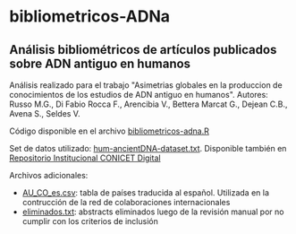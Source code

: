 # bibliometricos-ADNa
## Análisis bibliométricos de artículos publicados sobre ADN antiguo en humanos

Análisis realizado para el trabajo "Asimetrias globales en la produccion de conocimientos de los estudios de ADN antiguo en humanos".
Autores: Russo M.G., Di Fabio Rocca F., Arencibia V., Bettera Marcat G., Dejean C.B., Avena S., Seldes V.

Código disponible en el archivo [bibliometricos-adna.R](./bibliometricos-adna.R)

Set de datos utilizado: [hum-ancientDNA-dataset.txt](./hum-ancientDNA-dataset.txt). Disponible también en [Repositorio Institucional CONICET Digital](http://hdl.handle.net/11336/271594)

Archivos adicionales:
- [AU_CO_es.csv](./AU_CO_es.csv): tabla de países traducida al español. Utilizada en la contrucción de la red de colaboraciones internacionales
- [eliminados.txt](./eliminados.txt): abstracts eliminados luego de la revisión manual por no cumplir con los criterios de inclusión
